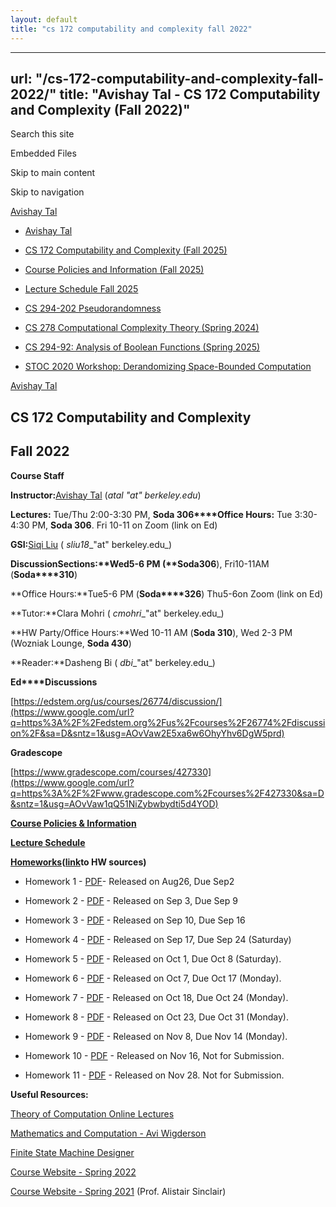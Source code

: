 ```yaml
---
layout: default
title: "cs 172 computability and complexity fall 2022"
---
```


---
url: "/cs-172-computability-and-complexity-fall-2022/"
title: "Avishay Tal - CS 172 Computability and Complexity (Fall 2022)"
---

Search this site

Embedded Files

Skip to main content

Skip to navigation

[Avishay Tal](/avishay-tal/)

- [Avishay Tal](/avishay-tal/)

- [CS 172 Computability and Complexity (Fall 2025)](/cs172-Fall25/)





- [Course Policies and Information (Fall 2025)](/cs172-Fall25/course-policies-and-information-fall-2025/)

- [Lecture Schedule Fall 2025](/cs172-Fall25/lecture-schedule-fall-2025/)


- [CS 294-202 Pseudorandomness](/pseudorandomness/)

- [CS 278 Computational Complexity Theory (Spring 2024)](/cs-278-computational-complexity-theory-spring-2024/)

- [CS 294-92: Analysis of Boolean Functions (Spring 2025)](/cs-294-92-analysis-of-boolean-functions-spring-2025/)

- [STOC 2020 Workshop: Derandomizing Space-Bounded Computation](/stoc-2020-workshop-derandomizing-space-bounded-computation/)


[Avishay Tal](/avishay-tal/)

## **CS 172 Computability and Complexity**

## **Fall 2022**

**Course Staff**

**Instructor:**[Avishay Tal](/avishay-tal/) (_atal "at" berkeley.edu_)

**Lectures:** Tue/Thu 2:00-3:30 PM, **Soda 306****Office Hours:** Tue 3:30-4:30 PM, **Soda 306**. Fri 10-11 on Zoom (link on Ed)

**GSI:**[Siqi Liu](https://www.google.com/url?q=https%3A%2F%2Fsiqi-l.github.io&sa=D&sntz=1&usg=AOvVaw3NPOgtijtUXKJIxG3wPzmp) ( _sliu18__"at" berkeley.edu_)

**Discussion****Sections:**Wed5-6 PM (**Soda****306**), Fri10-11AM (**Soda****310**)

**Office Hours:**Tue5-6 PM (**Soda****326**) Thu5-6on Zoom (link on Ed)

**Tutor:**Clara Mohri ( _cmohri__"at" berkeley.edu_)

**HW Party/Office Hours:**Wed 10-11 AM (**Soda 310**), Wed 2-3 PM (Wozniak Lounge, **Soda 430**)

**Reader:**Dasheng Bi ( _dbi__"at" berkeley.edu_)

**Ed****Discussions**

[https://edstem.org/us/courses/26774/discussion/](https://www.google.com/url?q=https%3A%2F%2Fedstem.org%2Fus%2Fcourses%2F26774%2Fdiscussion%2F&sa=D&sntz=1&usg=AOvVaw2E5xa6w6OhyYhv6DgW5prd)

**Gradescope**

[https://www.gradescope.com/courses/427330](https://www.google.com/url?q=https%3A%2F%2Fwww.gradescope.com%2Fcourses%2F427330&sa=D&sntz=1&usg=AOvVaw1qQ51NiZybwbydti5d4YOD)

[**Course Policies & Information**](/cs-172-computability-and-complexity-fall-2022//course-policies-and-information-fall-2022)

[**Lecture Schedule**](/cs-172-computability-and-complexity-fall-2022//lecture-schedule-fall-2022)

[**Homeworks**](https://drive.google.com/drive/folders/1Dq6u9C2Pg7sl_RsW-fB4xaLAJLsRomNy?usp=sharing)**(**[**link**](https://drive.google.com/drive/folders/1Dq6u9C2Pg7sl_RsW-fB4xaLAJLsRomNy?usp=sharing)**to HW sources)**

- Homework 1 - [PDF](https://drive.google.com/file/d/1GVI-YqeiF0mJkVhEQUPfc2yjxK7dIMNm/view?usp=sharing)\- Released on Aug26, Due Sep2

- Homework 2 - [PDF](https://drive.google.com/file/d/1mpE83gVm7n4l9aXrdcPLd-NHOuLgMaQn/view?usp=sharing) \- Released on Sep 3, Due Sep 9

- Homework 3 - [PDF](https://drive.google.com/file/d/1L0ySHQkvVaa7hA6lwYGq11GnuD6-5AP-/view?usp=sharing) \- Released on Sep 10, Due Sep 16

- Homework 4 - [PDF](https://drive.google.com/file/d/1fTWlxCN4Ajnf_24HEIiLWajx2V28zV-V/view?usp=sharing) \- Released on Sep 17, Due Sep 24 (Saturday)

- Homework 5 - [PDF](https://drive.google.com/file/d/1f-qk-Ok4n-cmQWiVE0a0hv-ThPA-KgwL/view?usp=sharing) \- Released on Oct 1, Due Oct 8 (Saturday).

- Homework 6 - [PDF](https://drive.google.com/file/d/1ZDm9vKakqYjjFZ5kadzRF4D1pnBeDAnF/view?usp=sharing) \- Released on Oct 7, Due Oct 17 (Monday).

- Homework 7 \- [PDF](https://drive.google.com/file/d/1_0pGgLNvY8RYLrP86d3DkQPudv2ZVCSW/view?usp=sharing) \- Released on Oct 18, Due Oct 24 (Monday).

- Homework 8 - [PDF](https://drive.google.com/file/d/1HX0KKk1eW1E1z_rz2p2z0G1-sHtzBa-c/view?usp=sharing) \- Released on Oct 23, Due Oct 31 (Monday).

- Homework 9 - [PDF](https://drive.google.com/file/d/1lLzlOufQHr3FQLFYnu2E0o2sdbvsVi3k/view?usp=share_link) \- Released on Nov 8, Due Nov 14 (Monday).

- Homework 10 - [PDF](https://drive.google.com/file/d/1HeLhpIIvUaPBLycwNQ4gyO0MsvXl8F5-/view?usp=share_link) \- Released on Nov 16, Not for Submission.

- Homework 11 - [PDF](https://drive.google.com/file/d/1e5nS_tmm2h6Iy-jf29QBfccFS0Fzo-9w/view?usp=share_link) \- Released on Nov 28. Not for Submission.


**Useful Resources:**

[Theory of Computation Online Lectures](https://www.google.com/url?q=https%3A%2F%2Fhackmd.io%2F2AqODdrtTOuj6fb5uMDZYw%3Fview&sa=D&sntz=1&usg=AOvVaw38EW_6-DuPxCSsBjGoTTAl)

[Mathematics and Computation - Avi Wigderson](https://www.google.com/url?q=https%3A%2F%2Fwww.math.ias.edu%2Ffiles%2FBook-online-Aug0619.pdf&sa=D&sntz=1&usg=AOvVaw3MjRk0Sa0TOPLlfmSsELnu)

[Finite State Machine Designer](https://www.google.com/url?q=https%3A%2F%2Fmadebyevan.com%2Ffsm%2F&sa=D&sntz=1&usg=AOvVaw1WdVDh9FzaJeGPtUn2KUzG)

[Course Website - Spring 2022](/cs-172-computability-and-complexity/)

[Course Website - Spring 2021](https://www.google.com/url?q=https%3A%2F%2Fpeople.eecs.berkeley.edu%2F~sinclair%2Fcs172%2Fs21.html&sa=D&sntz=1&usg=AOvVaw25tpc9j6IVXruwRsCd6oyG) (Prof. Alistair Sinclair)



